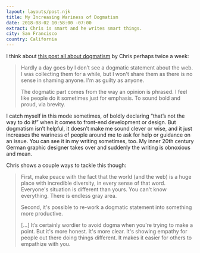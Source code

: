 ```yaml
---
layout: layouts/post.njk
title: My Increasing Wariness of Dogmatism
date: 2018-08-02 10:58:00 -07:00
extract: Chris is smart and he writes smart things.
city: San Francisco
country: California
---
```


I think about [this post all about dogmatism](https://css-tricks.com/increasing-wariness-dogmatism/) by Chris perhaps twice a week:

> Hardly a day goes by I don’t see a dogmatic statement about the web. I was collecting them for a while, but I won't share them as there is no sense in shaming anyone. I'm as guilty as anyone.
>
> The dogmatic part comes from the way an opinion is phrased. I feel like people do it sometimes just for emphasis. To sound bold and proud, via brevity.

I catch myself in this mode sometimes, of boldly declaring “that’s not the way to do it!” when it comes to front-end development or design. But dogmatism isn’t helpful, it doesn’t make me sound clever or wise, and it just increases the wariness of people around me to ask for help or guidance on an issue. You can see it in my writing sometimes, too. My inner 20th century German graphic designer takes over and suddenly the writing is obnoxious and mean.

Chris shows a couple ways to tackle this though:

> First, make peace with the fact that the world (and the web) is a huge place with incredible diversity, in every sense of that word. Everyone's situation is different than yours. You can't know everything. There is endless gray area.
>
> Second, it's possible to re-work a dogmatic statement into something more productive.
>
> [...] It’s certainly wordier to avoid dogma when you're trying to make a point. But it's more honest. It's more clear. It's showing empathy for people out there doing things different. It makes it easier for others to empathize with you.
